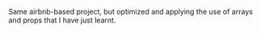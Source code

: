 Same airbnb-based project, but optimized and applying the use of arrays and props that I have just learnt.
